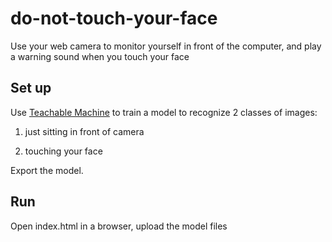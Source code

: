 # do-not-touch-your-face
Use your web camera to monitor yourself in front of the computer, and play a warning sound when you touch your face


## Set up
Use [Teachable Machine](https://teachablemachine.withgoogle.com/)
to train a model to recognize 2 classes of images:

1. just sitting in front of camera

2. touching your face

Export the model.

## Run
Open index.html in a browser, upload the model files


